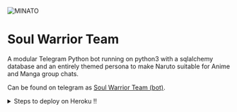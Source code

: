 ![MINATO](https://i.imgur.com/i1uWJnd.jpgg)

# Soul Warrior Team

A modular Telegram Python bot running on python3 with a sqlalchemy database and an entirely themed persona to make Naruto suitable for Anime and Manga group chats. 

Can be found on telegram as [Soul Warrior Team (bot)](http://t.me/SoulWarriorTeam_bot).


<details>
  <summary>Steps to deploy on Heroku !! </summary>

```
Fill in all the details, Deploy!
Now go to https://dashboard.heroku.com/apps/(app-name)/resources ( Replace (app-name) with your app name )
REMEMBER: Turn on worker dyno (Don't worry It's free :D) & Webhook
Now send the bot /start, If it doesn't respond go to https://dashboard.heroku.com/apps/(app-name)/settings and remove webhook and port.
```

  [![Deploy](https://www.herokucdn.com/deploy/button.svg)](https://heroku.com/deploy?template=https://github.com/SoulWarrirorTeam/SoulWarriorTeam-bot.git)

</details>  

